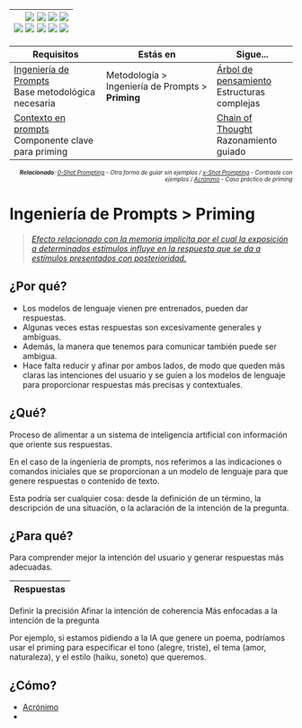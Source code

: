 <div align=right>

|[![](https://img.shields.io/badge/-Inicio-FFF?style=flat&logo=Emlakjet&logoColor=black)](/README.md) [![](https://img.shields.io/badge/-Introducción-FFF?style=flat&logo=abbrobotstudio&logoColor=black)](/documentos/intro.md) [![](https://img.shields.io/badge/-Modelos_de_lenguaje-FFF?style=flat&logo=LiveChat&logoColor=black)](/documentos/LLMs.md) [![](https://img.shields.io/badge/-Panorámica-FFF?style=flat&logo=openstreetmap&logoColor=black)](/documentos/panoramica.md)<br>  [![](https://img.shields.io/badge/-Prompts-FFF?style=flat&logo=Proton&logoColor=black)](/documentos/prompts/README.md) [![](https://img.shields.io/badge/-Ing,_de_prompts-FFF?style=flat&logo=googleearthengine&logoColor=black)](/documentos/ingenieriaDePrompts/README.md) [![](https://img.shields.io/badge/-Patrones-FFF?style=flat&logo=textpattern&logoColor=black)](/documentos/ingenieriaDePrompts/patrones/README.md) [![](https://img.shields.io/badge/8vP-FFF?style=flat&logo=v8&logoColor=black)](/documentos/prompts/mejoresPracticas/8virtudesDelPrompting.md) [![](https://img.shields.io/badge/-Casos_de_uso-FFF?style=flat&logo=gitbook&logoColor=black)](/documentos/casosDeUso/README.md)|
|-:|

</div>

<div align=right><font size=-2>

|Requisitos|Estás en|Sigue...|
|-|-|-|
|[Ingeniería de Prompts](README.md)<br>Base metodológica necesaria|Metodología > Ingeniería de Prompts > **Priming**|[Árbol de pensamiento](arbolPensamiento.md)<br>Estructuras complejas
|[Contexto en prompts](../prompts/componentes.md)<br>Componente clave para priming||[Chain of Thought](chainOfThought.md)<br>Razonamiento guiado

<i>**Relacionado**: [0-Shot Prompting](0ShotPrompting.md) - Otra forma de guiar sin ejemplos / [x-Shot Prompting](xShotPrompting.md) - Contraste con ejemplos / [Acrónimo](../casosDeUso/acronimo.md) - Caso práctico de priming</i>

</font></div>

# Ingeniería de Prompts > Priming

> *[Efecto relacionado con la memoria implícita por el cual la exposición a determinados estímulos influye en la respuesta que se da a estímulos presentados con posterioridad.](https://es.wikipedia.org/wiki/Primado_(psicolog%C3%ADa))*

## ¿Por qué?

- Los modelos de lenguaje vienen pre entrenados, pueden dar respuestas.
- Algunas veces estas respuestas son excesivamente generales y ambiguas.
- Además, la manera que tenemos para comunicar también puede ser ambigua.
- Hace falta reducir y afinar por ambos lados, de modo que queden más claras las intenciones del usuario y se guíen a los modelos de lenguaje para proporcionar respuestas más precisas y contextuales.

## ¿Qué?

Proceso de alimentar a un sistema de inteligencia artificial con información que oriente sus respuestas. 

En el caso de la ingeniería de prompts, nos referimos a las indicaciones o comandos iniciales que se proporcionan a un modelo de lenguaje para que genere respuestas o contenido de texto.

Esta podría ser cualquier cosa: desde la definición de un término, la descripción de una situación, o la aclaración de la intención de la pregunta.

## ¿Para qué?

Para comprender mejor la intención del usuario y generar respuestas más adecuadas.

|Respuestas 
|-|
Definir la precisión
Afinar la intención de coherencia
Más enfocadas a la intención de la pregunta

Por ejemplo, si estamos pidiendo a la IA que genere un poema, podríamos usar el priming para especificar el tono (alegre, triste), el tema (amor, naturaleza), y el estilo (haiku, soneto) que queremos.

## ¿Cómo?

- [Acrónimo](/documentos/casosDeUso/acronimo.md)
- 
